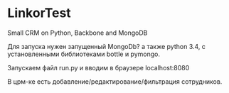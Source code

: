 # LinkorTest
Small CRM on Python, Backbone and MongoDB

Для запуска нужен запущенный MongoDb? а также python 3.4, с установленными библиотеками bottle и pymongo.

Запускаем файл run.py и вводим в браузере localhost:8080

В црм-ке есть добавление/редактирование/фильтрация сотрудников.
